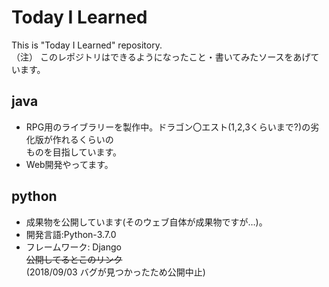 # Today I Learned
This is "Today I Learned" repository.   
（注） このレポジトリはできるようになったこと・書いてみたソースをあげています。  
 
## java
- RPG用のライブラリーを製作中。ドラゴン〇エスト(1,2,3くらいまで?)の劣化版が作れるくらいの  
ものを目指しています。  
- Web開発やってます。

## python 
- 成果物を公開しています(そのウェブ自体が成果物ですが…)。  
 - 開発言語:Python-3.7.0  
 - フレームワーク:  Django  
~~公開してるとこのリンク~~  
(2018/09/03 バグが見つかったため公開中止)
